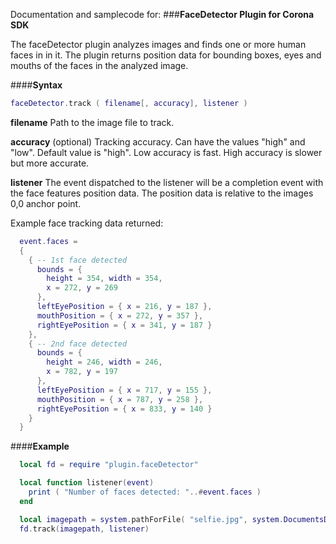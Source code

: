 
Documentation and samplecode for:
###**FaceDetector Plugin for Corona SDK**

The faceDetector plugin analyzes images and finds one or more human faces in in it.  The plugin returns position data for bounding boxes, eyes and mouths of the faces in the analyzed image.

####**Syntax**
```lua
faceDetector.track ( filename[, accuracy], listener )
```

**filename**
Path to the image file to track. 

**accuracy**
(optional) Tracking accuracy. Can have the values "high" and "low". Default value is "high".  Low accuracy is fast. High accuracy is slower but more accurate.

**listener**
The event dispatched to the listener will be a completion event with the face features position data. The position data is relative to the images 0,0 anchor point.

Example face tracking data returned:
```lua
  event.faces = 
  { 
    { -- 1st face detected
      bounds = {
        height = 354, width = 354,
        x = 272, y = 269
      },
      leftEyePosition = { x = 216, y = 187 },
      mouthPosition = { x = 272, y = 357 },
      rightEyePosition = { x = 341, y = 187 }
    },
    { -- 2nd face detected
      bounds = { 
        height = 246, width = 246,
        x = 782, y = 197
      },
      leftEyePosition = { x = 717, y = 155 },
      mouthPosition = { x = 787, y = 258 },
      rightEyePosition = { x = 833, y = 140 }
    }
  }
```
####**Example**
```lua
  local fd = require "plugin.faceDetector"

  local function listener(event)
	print ( "Number of faces detected: "..#event.faces )
  end

  local imagepath = system.pathForFile( "selfie.jpg", system.DocumentsDirectory )
  fd.track(imagepath, listener)
```
